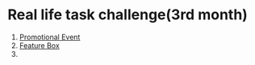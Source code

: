 # Real life task challenge(3rd month)
1. [Promotional Event](https://a331998513.github.io/projects/pricebox/)
2. [Feature Box](https://a331998513.github.io/projects/Featurebox/)
3. 
